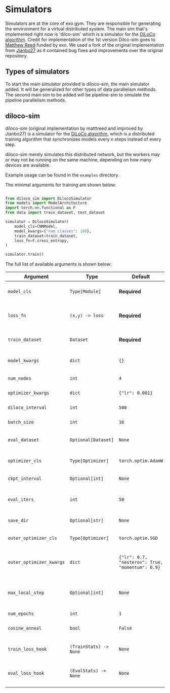 # Simulators

Simulators are at the core of exo gym. They are responsible for generating the environment for a virtual distributed system. The main sim that's implemented right now is 'dilco-sim' which is a simulator for the [DiLoCo algorithm](https://arxiv.org/abs/2311.08105). Credit for implementation of the 1st version Dilco-sim goes to [Matthew Reed](https://github.com/matttreed/diloco-sim) funded by exo. We used a fork of the original implementation from [Jianbo27](https://github.com/jianbo27/diloco-sim) as it contained bug fixes and improvements over the original repository.


## Types of simulators
To start the main simulator provided is diloco-sim, the main simulator added. It will be generalized for other types of data parallelism methods. The second main sim to be added will be pipeline-sim to simulate the pipeline parallelism methods.

## diloco-sim
diloco-sim (original implementation by matttreed and improved by Jianbo27) is a simulator for the [DiLoCo algorithm](https://arxiv.org/abs/2311.08105), which is a distributed training algorithm that synchronizes models every n steps instead of every step.

diloco-sim merely simulates this distributed network, but the workers may or may not be running on the same machine, depending on how many devices are available.

Example usage can be found in the `examples` directory.

The minimal arguments for training are shown below:

```python

from diloco_sim import DilocoSimulator
from models import ModelArchitecture
import torch.nn.functional as F
from data import train_dataset, test_dataset

simulator = DilocoSimulator(
    model_cls=CNNModel,
    model_kwargs={"num_classes": 100},
    train_dataset=train_dataset,
    loss_fn=F.cross_entropy,
)

simulator.train()

```

The full list of available arguments is shown below:

| **Argument**         | **Type**                | **Default**                  | **Description**                                                                 |
|-----------------------|-------------------------|------------------------------|---------------------------------------------------------------------------------|
| `model_cls`          | `Type[Module]` | **Required**                | The model class to be instantiated and trained. Must be a subclass of `torch.nn.Module`. |
| `loss_fn`            | `(x,y) -> loss` | **Required**                | The loss function used during training. Example: `torch.nn.functional.cross_entropy`. Must be of form (x,y) => loss |
| `train_dataset`      | `Dataset` | **Required**                | The dataset for training. Should be a subclass of `torch.utils.data.Dataset`.                   |
| `model_kwargs`       | `dict`                 | `{}`                        | Keyword arguments to initialize the model. Example: `{"num_classes": 100, ...}`.     |
| `num_nodes`          | `int`                  | `4`                         | Number of nodes (simulated workers) in the distributed system.                  |
| `optimizer_kwargs`   | `dict`                 | `{"lr": 0.001}`             | Keyword arguments for the inner optimizer. Example: `{"lr": 0.001}`.                 |
| `diloco_interval`    | `int`                  | `500`                       | Number of local steps before synchronizing the models.                          |
| `batch_size`         | `int`                  | `16`                        | Batch size for training and evaluation.                                         |
| `eval_dataset`       | `Optional[Dataset]` | `None`                       | The dataset for evaluation. Optional. Should be a subclass of `torch.utils.data.Dataset`.                                       |
| `optimizer_cls`      | `Type[Optimizer]` | `torch.optim.AdamW`         | Inner Optimizer class for training. `AdamW` is the default per recommendation of DiLiCo.                                            |
| `ckpt_interval`      | `Optional[int]`        | `None`                      | Number of outer steps between model checkpoints. Default is `None`.             |
| `eval_iters`         | `int`                  | `50`                        | Number of iterations to use for evaluation. Loss is approximated by `eval_iters * batch_size` samples. Default is `50`.                   |
| `save_dir`           | `Optional[str]`        | `None`                      | Directory to save model checkpoints. Default is `None`.                        |
| `outer_optimizer_cls` | `Type[Optimizer]` | `torch.optim.SGD`           | Optimizer class for outer training. Default is `SGD` per recommnedation of DiLoCo.                |
| `outer_optimizer_kwargs` | `dict`                 | `{"lr": 0.7, "nesterov": True, "momentum": 0.9}` | Keyword arguments for the outer optimizer. Nesterov momentum is default per recommendation of DiLoCo.      |
| `max_local_step`     | `Optional[int]`        | `None`                      | Maximum number of local steps to train. Default is `None`. If specified, training will stop after this many local steps if it occurs before the end of `num_epochs` epochs. |
| `num_epochs`         | `int`                  | `1`                        | Total number of training epochs.                                                |
| `cosine_anneal`      | `bool`                 | `False`                     | Whether to use cosine annealing for learning rate scheduling. Default is `False`. |
| `train_loss_hook`    | `(TrainStats) -> None` | `None`                      | Function to call after each local step. Default is `None`. `TrainStats` is a dataclass defined below.                   |
| `eval_loss_hook`     | `(EvalStats) -> None` | `None`                      | Function to call after each evaluation. Default is `None`. `EvalStats` is a dataclass defined below.                    |













